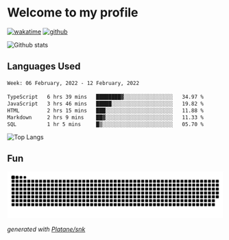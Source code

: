 # Welcome to my profile

[![wakatime](https://wakatime.com/badge/user/82c377cd-a54c-404c-b7df-177b313ca539.svg)](https://wakatime.com/@82c377cd-a54c-404c-b7df-177b313ca539)
[![github](https://img.shields.io/github/followers/xinthose?logo=github&style=plastic)](https://github.com/alanhamlett?tab=followers)

![Github stats](https://github-readme-stats.vercel.app/api?username=xinthose&show_icons=true&theme=radical&count_private=true)

## Languages Used

<!--START_SECTION:waka-->
```text
Week: 06 February, 2022 - 12 February, 2022

TypeScript   6 hrs 39 mins   ████████▓░░░░░░░░░░░░░░░░   34.97 % 
JavaScript   3 hrs 46 mins   █████░░░░░░░░░░░░░░░░░░░░   19.82 % 
HTML         2 hrs 15 mins   ███░░░░░░░░░░░░░░░░░░░░░░   11.88 % 
Markdown     2 hrs 9 mins    ██▓░░░░░░░░░░░░░░░░░░░░░░   11.33 % 
SQL          1 hr 5 mins     █▒░░░░░░░░░░░░░░░░░░░░░░░   05.70 % 
```
<!--END_SECTION:waka-->

![Top Langs](https://github-readme-stats.vercel.app/api/top-langs/?username=xinthose)

## Fun
![github contribution grid snake animation](https://raw.githubusercontent.com/xinthose/xinthose/output/github-contribution-grid-snake.svg)

_generated with [Platane/snk](https://github.com/Platane/snk)_
